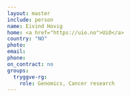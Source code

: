 ```yaml
---
layout: master
include: person
name: Eivind Hovig
home: <a href="https://uio.no">UiO</a>
country: "NO"
photo:
email:
phone:
on_contract: no
groups:
  tryggve-rg:
    role: Genomics, Cancer research
---
```

